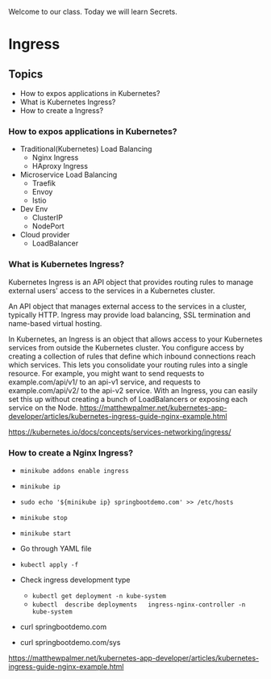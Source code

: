 Welcome to our class. Today we will learn Secrets.

# Ingress 
## Topics         
- How to expos applications in Kubernetes? 
- What is Kubernetes Ingress?
- How to create a Ingress?
### How to expos applications in Kubernetes?
- Traditional(Kubernetes) Load Balancing
  - Nginx Ingress 
  - HAproxy Ingress
- Microservice Load Balancing
  - Traefik
  - Envoy
  - Istio 
- Dev Env
  - ClusterIP
  - NodePort
- Cloud provider
  - LoadBalancer
### What is Kubernetes Ingress?
Kubernetes Ingress is an API object that provides routing rules to manage external users' access to the services in a Kubernetes cluster. 

An API object that manages external access to the services in a cluster, typically HTTP.
Ingress may provide load balancing, SSL termination and name-based virtual hosting.

In Kubernetes, an Ingress is an object that allows access to your Kubernetes services from outside the Kubernetes cluster. You configure access by creating a collection of rules that define which inbound connections reach which services.
This lets you consolidate your routing rules into a single resource. For example, you might want to send requests to example.com/api/v1/ to an api-v1 service, and requests to example.com/api/v2/ to the api-v2 service. With an Ingress, you can easily set this up without creating a bunch of LoadBalancers or exposing each service on the Node.
https://matthewpalmer.net/kubernetes-app-developer/articles/kubernetes-ingress-guide-nginx-example.html




https://kubernetes.io/docs/concepts/services-networking/ingress/


### How to create a Nginx Ingress?
- `minikube addons enable ingress`  
- `minikube ip`  
- ```sudo echo '${minikube ip} springbootdemo.com' >> /etc/hosts```
- `minikube stop`  
- `minikube start`
- Go through YAML file 
- `kubectl apply -f ` 
- Check ingress development type
  - `kubectl get deployment -n kube-system`  
  - `kubectl  describe deployments   ingress-nginx-controller -n kube-system`  

- curl springbootdemo.com
- curl springbootdemo.com/sys
  

https://matthewpalmer.net/kubernetes-app-developer/articles/kubernetes-ingress-guide-nginx-example.html